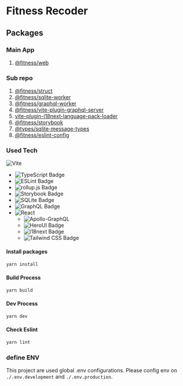 # Fitness Recoder

## Packages
### Main App
1. [@fitness/web](#web)

### Sub repo
1. [@fitness/struct](https://github.com/cjhih456/fitness-recoder/tree/main/packages/struct)
1. [@fitness/sqlite-worker](https://github.com/cjhih456/fitness-recoder/tree/main/packages/sqlite-worker)
1. [@fitness/graphql-worker](https://github.com/cjhih456/fitness-recoder/tree/main/packages/graphql-worker)
1. [@fitness/vite-plugin-graphql-server](https://github.com/cjhih456/fitness-recoder/tree/main/packages/vite-plugin-graphql-server)
1. [vite-plugin-i18next-language-pack-loader](https://github.com/cjhih456/fitness-recoder/tree/main/packages/vite-plugin-i18next-language-pack-loader)
1. [@fitness/storybook](#storybook)
1. [@types/sqlite-message-types](#sqlite-message-types)
1. [@fitness/eslint-config](#eslint-config)

### Used Tech
![Vite](https://img.shields.io/badge/vite-%23646CFF.svg?style=for-the-badge&logo=vite&logoColor=white)
  - ![TypeScript Badge](https://img.shields.io/badge/TypeScript-3178C6?logo=typescript&logoColor=fff&style=for-the-badge)
  - ![ESLint Badge](https://img.shields.io/badge/ESLint-4B32C3?logo=eslint&logoColor=fff&style=for-the-badge)
  - ![rollup.js Badge](https://img.shields.io/badge/rollup.js-EC4A3F?logo=rollupdotjs&logoColor=fff&style=for-the-badge)
  - ![Storybook Badge](https://img.shields.io/badge/Storybook-FF4785?logo=storybook&logoColor=fff&style=for-the-badge)
  - ![SQLite Badge](https://img.shields.io/badge/SQLite-003B57?logo=sqlite&logoColor=fff&style=flat)
  - ![GraphQL Badge](https://img.shields.io/badge/GraphQL-E10098?logo=graphql&logoColor=fff&style=flat)
  - ![React](https://img.shields.io/badge/react-%2320232a.svg?style=for-the-badge&logo=react&logoColor=%2361DAFB)
    - ![Apollo-GraphQL](https://img.shields.io/badge/-ApolloGraphQL-311C87?style=for-the-badge&logo=apollo-graphql)
    - ![HeroUI Badge](https://img.shields.io/badge/heroui-000?style=flat)
    - ![i18next Badge](https://img.shields.io/badge/i18next-26A69A?logo=i18next&logoColor=fff&style=flat)
    - ![Tailwind CSS Badge](https://img.shields.io/badge/Tailwind%20CSS-06B6D4?logo=tailwindcss&logoColor=fff&style=flat)

#### Install packages
```sh
yarn install
```

#### Build Process
```sh
yarn build
```

#### Dev Process
```sh
yarn dev
```

#### Check Eslint
```sh
yarn lint
```

### define ENV
This project are used global .env configurations.
Please config env on `./.env.development` and `./.env.production`.
